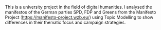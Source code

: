 This is a university project in the field of digital humanities.
I analysed the manifestos of the German parties SPD, FDP and Greens from the Manifesto Project (https://manifesto-project.wzb.eu/) using Topic Modelling to show differences in their thematic focus and campaign strategies.
